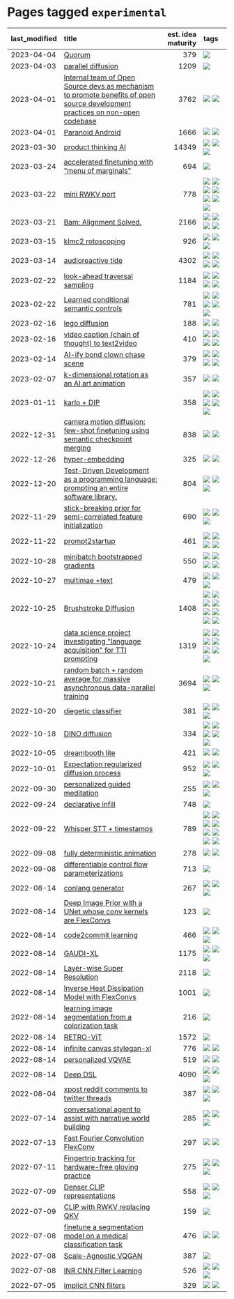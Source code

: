 # Pages tagged `experimental`

|last_modified|title|est. idea maturity|tags
|:---|:---|---:|:---|
|2023-04-04|[Quorum](../quorum.md)|379|[![](https://img.shields.io/badge/tag-experimental-c02c21)](../tags/experimental.md)|
|2023-04-03|[parallel diffusion](../parallel-diffusion.md)|1209|[![](https://img.shields.io/badge/tag-experimental-c02c21)](../tags/experimental.md)|
|2023-04-01|[Internal team of Open Source devs as mechanism to promote benefits of open source development practices on non-open codebase](../store_walker.md)|3762|[![](https://img.shields.io/badge/tag-experimental-c02c21)](../tags/experimental.md) [![](https://img.shields.io/badge/tag-stability-dc62b7)](../tags/stability.md)|
|2023-04-01|[Paranoid Android](../paranoid-android.md)|1666|[![](https://img.shields.io/badge/tag-alignment-6a156e)](../tags/alignment.md) [![](https://img.shields.io/badge/tag-experimental-c02c21)](../tags/experimental.md)|
|2023-03-30|[product thinking AI](../product_thinking_ai.md)|14349|[![](https://img.shields.io/badge/tag-experimental-c02c21)](../tags/experimental.md) [![](https://img.shields.io/badge/tag-foundation-b25b5)](../tags/foundation.md) [![](https://img.shields.io/badge/tag-tooling-e5fa6f)](../tags/tooling.md)|
|2023-03-24|[accelerated finetuning with "menu of marginals"](../menu_of_marginals.md)|694|[![](https://img.shields.io/badge/tag-experimental-c02c21)](../tags/experimental.md)|
|2023-03-22|[mini RWKV port](../rust_rwkv.md)|778|[![](https://img.shields.io/badge/tag-RNN-abf295)](../tags/RNN.md) [![](https://img.shields.io/badge/tag-completed-2b6571)](../tags/completed.md) [![](https://img.shields.io/badge/tag-experimental-c02c21)](../tags/experimental.md) [![](https://img.shields.io/badge/tag-ggml-97a75e)](../tags/ggml.md) [![](https://img.shields.io/badge/tag-mobilenet-29349d)](../tags/mobilenet.md) [![](https://img.shields.io/badge/tag-tooling-e5fa6f)](../tags/tooling.md) [![](https://img.shields.io/badge/tag-wip-ab4f55)](../tags/wip.md)|
|2023-03-21|[Bam: Alignment Solved.](../ezmode_alignment.md)|2166|[![](https://img.shields.io/badge/tag-alignment-6a156e)](../tags/alignment.md) [![](https://img.shields.io/badge/tag-dataset-f53bfe)](../tags/dataset.md) [![](https://img.shields.io/badge/tag-experimental-c02c21)](../tags/experimental.md) [![](https://img.shields.io/badge/tag-meta-3a20e)](../tags/meta.md)|
|2023-03-15|[klmc2 rotoscoping](../klmc2_rotoscoping.md)|926|[![](https://img.shields.io/badge/tag-animation-32f6f2)](../tags/animation.md) [![](https://img.shields.io/badge/tag-experimental-c02c21)](../tags/experimental.md) [![](https://img.shields.io/badge/tag-tooling-e5fa6f)](../tags/tooling.md)|
|2023-03-14|[audioreactive tide](../audioreactive_tide.md)|4302|[![](https://img.shields.io/badge/tag-animation-32f6f2)](../tags/animation.md) [![](https://img.shields.io/badge/tag-completed-2b6571)](../tags/completed.md) [![](https://img.shields.io/badge/tag-experimental-c02c21)](../tags/experimental.md) [![](https://img.shields.io/badge/tag-publication-da139a)](../tags/publication.md)|
|2023-02-22|[look-ahead traversal sampling](../look-ahead-traversal-sampling.md)|1184|[![](https://img.shields.io/badge/tag-MCMC-1743a)](../tags/MCMC.md) [![](https://img.shields.io/badge/tag-animation-32f6f2)](../tags/animation.md) [![](https://img.shields.io/badge/tag-control-c92725)](../tags/control.md) [![](https://img.shields.io/badge/tag-experimental-c02c21)](../tags/experimental.md)|
|2023-02-22|[Learned conditional semantic controls](../learned-conditional-semantic-controls.md)|781|[![](https://img.shields.io/badge/tag-animation-32f6f2)](../tags/animation.md) [![](https://img.shields.io/badge/tag-colab-d82abc)](../tags/colab.md) [![](https://img.shields.io/badge/tag-experimental-c02c21)](../tags/experimental.md) [![](https://img.shields.io/badge/tag-prompting-708555)](../tags/prompting.md) [![](https://img.shields.io/badge/tag-tooling-e5fa6f)](../tags/tooling.md)|
|2023-02-16|[lego diffusion](../lego-diffusion.md)|188|[![](https://img.shields.io/badge/tag-dataset-f53bfe)](../tags/dataset.md) [![](https://img.shields.io/badge/tag-experimental-c02c21)](../tags/experimental.md)|
|2023-02-16|[video caption (chain of thought) to text2video](../video_caption_transfer.md)|410|[![](https://img.shields.io/badge/tag-animation-32f6f2)](../tags/animation.md) [![](https://img.shields.io/badge/tag-experimental-c02c21)](../tags/experimental.md) [![](https://img.shields.io/badge/tag-prompting-708555)](../tags/prompting.md) [![](https://img.shields.io/badge/tag-tooling-e5fa6f)](../tags/tooling.md)|
|2023-02-14|[AI-ify bond clown chase scene](../bond_clown_chase_scene.md)|379|[![](https://img.shields.io/badge/tag-animation-32f6f2)](../tags/animation.md) [![](https://img.shields.io/badge/tag-experimental-c02c21)](../tags/experimental.md) [![](https://img.shields.io/badge/tag-foundation-b25b5)](../tags/foundation.md) [![](https://img.shields.io/badge/tag-wip-ab4f55)](../tags/wip.md)|
|2023-02-07|[k-dimensional rotation as an AI art animation](../kd_rotation_as_ai_art_animation.md)|357|[![](https://img.shields.io/badge/tag-animation-32f6f2)](../tags/animation.md) [![](https://img.shields.io/badge/tag-experimental-c02c21)](../tags/experimental.md)|
|2023-01-11|[karlo + DIP](../karlo-dip.md)|358|[![](https://img.shields.io/badge/tag-deepimageprior-683f3)](../tags/deepimageprior.md) [![](https://img.shields.io/badge/tag-experimental-c02c21)](../tags/experimental.md) [![](https://img.shields.io/badge/tag-imagegeneration-96bcc)](../tags/imagegeneration.md) [![](https://img.shields.io/badge/tag-prior-77485f)](../tags/prior.md) [![](https://img.shields.io/badge/tag-wip-ab4f55)](../tags/wip.md)|
|2022-12-31|[camera motion diffusion: few-shot finetuning using semantic checkpoint merging](../residual_checkpoint_finetune_for_motion_transfer.md)|838|[![](https://img.shields.io/badge/tag-animation-32f6f2)](../tags/animation.md) [![](https://img.shields.io/badge/tag-experimental-c02c21)](../tags/experimental.md)|
|2022-12-26|[hyper-embedding](../hyperembedding.md)|325|[![](https://img.shields.io/badge/tag-experimental-c02c21)](../tags/experimental.md) [![](https://img.shields.io/badge/tag-wip-ab4f55)](../tags/wip.md)|
|2022-12-20|[Test-Driven Development as a programming language: prompting an entire software library.](../tdd_is_2_op.md)|804|[![](https://img.shields.io/badge/tag-experimental-c02c21)](../tags/experimental.md) [![](https://img.shields.io/badge/tag-prompting-708555)](../tags/prompting.md) [![](https://img.shields.io/badge/tag-tooling-e5fa6f)](../tags/tooling.md)|
|2022-11-29|[stick-breaking prior for semi-correlated feature initialization](../stickbreaking-init.md)|690|[![](https://img.shields.io/badge/tag-experimental-c02c21)](../tags/experimental.md) [![](https://img.shields.io/badge/tag-modeling-b4243e)](../tags/modeling.md) [![](https://img.shields.io/badge/tag-wip-ab4f55)](../tags/wip.md)|
|2022-11-22|[prompt2startup](../prompt2startup.md)|461|[![](https://img.shields.io/badge/tag-animation-32f6f2)](../tags/animation.md) [![](https://img.shields.io/badge/tag-experimental-c02c21)](../tags/experimental.md) [![](https://img.shields.io/badge/tag-prompting-708555)](../tags/prompting.md) [![](https://img.shields.io/badge/tag-tooling-e5fa6f)](../tags/tooling.md)|
|2022-10-28|[minibatch bootstrapped gradients](../minibatch-bootstrapped-gradients.md)|550|[![](https://img.shields.io/badge/tag-experimental-c02c21)](../tags/experimental.md) [![](https://img.shields.io/badge/tag-optimization-e7673c)](../tags/optimization.md) [![](https://img.shields.io/badge/tag-training-fecb83)](../tags/training.md) [![](https://img.shields.io/badge/tag-wip-ab4f55)](../tags/wip.md)|
|2022-10-27|[multimae +text](../multimae_w_text.md)|479|[![](https://img.shields.io/badge/tag-experimental-c02c21)](../tags/experimental.md) [![](https://img.shields.io/badge/tag-prompting-708555)](../tags/prompting.md) [![](https://img.shields.io/badge/tag-text-43d799)](../tags/text.md)|
|2022-10-25|[Brushstroke Diffusion](../brushstroke-diffusion.md)|1408|[![](https://img.shields.io/badge/tag-artisticstyletransfer-d548d8)](../tags/artisticstyletransfer.md) [![](https://img.shields.io/badge/tag-creativity-98b52b)](../tags/creativity.md) [![](https://img.shields.io/badge/tag-deepgenerativemodeling-7fe3bd)](../tags/deepgenerativemodeling.md) [![](https://img.shields.io/badge/tag-experimental-c02c21)](../tags/experimental.md) [![](https://img.shields.io/badge/tag-imageprocessing-1dc0d1)](../tags/imageprocessing.md) [![](https://img.shields.io/badge/tag-modeltraining-4d5a4)](../tags/modeltraining.md) [![](https://img.shields.io/badge/tag-painting-e168be)](../tags/painting.md) [![](https://img.shields.io/badge/tag-wip-ab4f55)](../tags/wip.md)|
|2022-10-24|[data science project investigating "language acquisition" for TTI prompting](../tti_language_aqcuisition.md)|1319|[![](https://img.shields.io/badge/tag-alignment-6a156e)](../tags/alignment.md) [![](https://img.shields.io/badge/tag-dataset-f53bfe)](../tags/dataset.md) [![](https://img.shields.io/badge/tag-experimental-c02c21)](../tags/experimental.md) [![](https://img.shields.io/badge/tag-prompting-708555)](../tags/prompting.md) [![](https://img.shields.io/badge/tag-publication-da139a)](../tags/publication.md) [![](https://img.shields.io/badge/tag-publicgood-4a3565)](../tags/publicgood.md) [![](https://img.shields.io/badge/tag-stability-dc62b7)](../tags/stability.md)|
|2022-10-21|[random batch + random average for massive asynchronous data-parallel training](../async-evolutionary-ddp.md)|3694|[![](https://img.shields.io/badge/tag-experimental-c02c21)](../tags/experimental.md) [![](https://img.shields.io/badge/tag-foundation-b25b5)](../tags/foundation.md) [![](https://img.shields.io/badge/tag-tooling-e5fa6f)](../tags/tooling.md)|
|2022-10-20|[diegetic classifier](../diegetic-classifier.md)|381|[![](https://img.shields.io/badge/tag-audio-76bb24)](../tags/audio.md) [![](https://img.shields.io/badge/tag-classification-496a1)](../tags/classification.md) [![](https://img.shields.io/badge/tag-experimental-c02c21)](../tags/experimental.md)|
|2022-10-18|[DINO diffusion](../DINO-diffusion.md)|334|[![](https://img.shields.io/badge/tag-completed-2b6571)](../tags/completed.md) [![](https://img.shields.io/badge/tag-experimental-c02c21)](../tags/experimental.md) [![](https://img.shields.io/badge/tag-nerf-acaf3f)](../tags/nerf.md) [![](https://img.shields.io/badge/tag-tooling-e5fa6f)](../tags/tooling.md) [![](https://img.shields.io/badge/tag-wip-ab4f55)](../tags/wip.md)|
|2022-10-05|[dreambooth lite](../dreambooth-lite.md)|421|[![](https://img.shields.io/badge/tag-experimental-c02c21)](../tags/experimental.md) [![](https://img.shields.io/badge/tag-tooling-e5fa6f)](../tags/tooling.md)|
|2022-10-01|[Expectation regularized diffusion process](../expectation-regularized-diffusion.md)|952|[![](https://img.shields.io/badge/tag-experimental-c02c21)](../tags/experimental.md) [![](https://img.shields.io/badge/tag-stability-dc62b7)](../tags/stability.md) [![](https://img.shields.io/badge/tag-wip-ab4f55)](../tags/wip.md)|
|2022-09-30|[personalized guided meditation](../personalized-guided-meditation.md)|255|[![](https://img.shields.io/badge/tag-dataset-f53bfe)](../tags/dataset.md) [![](https://img.shields.io/badge/tag-experimental-c02c21)](../tags/experimental.md) [![](https://img.shields.io/badge/tag-prompting-708555)](../tags/prompting.md)|
|2022-09-24|[declarative infill](../declarative-infill.md)|748|[![](https://img.shields.io/badge/tag-experimental-c02c21)](../tags/experimental.md)|
|2022-09-22|[Whisper STT + timestamps](../whisper-stt-plus-timestamps.md)|789|[![](https://img.shields.io/badge/tag-colab-d82abc)](../tags/colab.md) [![](https://img.shields.io/badge/tag-dataset-f53bfe)](../tags/dataset.md) [![](https://img.shields.io/badge/tag-experimental-c02c21)](../tags/experimental.md) [![](https://img.shields.io/badge/tag-meta-3a20e)](../tags/meta.md) [![](https://img.shields.io/badge/tag-prompting-708555)](../tags/prompting.md) [![](https://img.shields.io/badge/tag-publicgood-4a3565)](../tags/publicgood.md) [![](https://img.shields.io/badge/tag-stability-dc62b7)](../tags/stability.md) [![](https://img.shields.io/badge/tag-tooling-e5fa6f)](../tags/tooling.md)|
|2022-09-08|[fully deterministic animation](../fully-deterministic-animation.md)|278|[![](https://img.shields.io/badge/tag-animation-32f6f2)](../tags/animation.md) [![](https://img.shields.io/badge/tag-experimental-c02c21)](../tags/experimental.md)|
|2022-09-08|[differentiable control flow parameterizations](../differentiable-control-flow-parameterizations.md)|713|[![](https://img.shields.io/badge/tag-experimental-c02c21)](../tags/experimental.md)|
|2022-08-14|[conlang generator](../conlang_lm.md)|267|[![](https://img.shields.io/badge/tag-carp-e839f4)](../tags/carp.md) [![](https://img.shields.io/badge/tag-dataset-f53bfe)](../tags/dataset.md) [![](https://img.shields.io/badge/tag-experimental-c02c21)](../tags/experimental.md)|
|2022-08-14|[Deep Image Prior with a UNet whose conv kernels are FlexConvs](../FlexConv_DIP.md)|123|[![](https://img.shields.io/badge/tag-experimental-c02c21)](../tags/experimental.md)|
|2022-08-14|[code2commit learning](../code2commit-learning.md)|466|[![](https://img.shields.io/badge/tag-carp-e839f4)](../tags/carp.md) [![](https://img.shields.io/badge/tag-experimental-c02c21)](../tags/experimental.md) [![](https://img.shields.io/badge/tag-foundation-b25b5)](../tags/foundation.md)|
|2022-08-14|[GAUDI-XL](../gaudi-xl.md)|1175|[![](https://img.shields.io/badge/tag-animation-32f6f2)](../tags/animation.md) [![](https://img.shields.io/badge/tag-experimental-c02c21)](../tags/experimental.md) [![](https://img.shields.io/badge/tag-foundation-b25b5)](../tags/foundation.md)|
|2022-08-14|[Layer-wise Super Resolution](../layerwise-and-objectwise-inpainting-and-super-resolution.md)|2118|[![](https://img.shields.io/badge/tag-experimental-c02c21)](../tags/experimental.md)|
|2022-08-14|[Inverse Heat Dissipation Model with FlexConvs](../IHDM_with_FlexConvs.md)|1001|[![](https://img.shields.io/badge/tag-experimental-c02c21)](../tags/experimental.md)|
|2022-08-14|[learning image segmentation from a colorization task](../learning_image_segmentation_from_a_colorization_task.md)|216|[![](https://img.shields.io/badge/tag-experimental-c02c21)](../tags/experimental.md)|
|2022-08-14|[RETRO-ViT](../RETRO-ViT.md)|1572|[![](https://img.shields.io/badge/tag-experimental-c02c21)](../tags/experimental.md)|
|2022-08-14|[infinite canvas stylegan-xl](../infinite-canvas-stylegan-xl.md)|776|[![](https://img.shields.io/badge/tag-animation-32f6f2)](../tags/animation.md) [![](https://img.shields.io/badge/tag-experimental-c02c21)](../tags/experimental.md)|
|2022-08-14|[personalized VQVAE](../personalized-vqvae.md)|519|[![](https://img.shields.io/badge/tag-experimental-c02c21)](../tags/experimental.md) [![](https://img.shields.io/badge/tag-tooling-e5fa6f)](../tags/tooling.md)|
|2022-08-14|[Deep DSL](../multistage-unsupervised-deep-DSL-learning-from-prompts-data.md)|4090|[![](https://img.shields.io/badge/tag-experimental-c02c21)](../tags/experimental.md) [![](https://img.shields.io/badge/tag-prompting-708555)](../tags/prompting.md) [![](https://img.shields.io/badge/tag-tooling-e5fa6f)](../tags/tooling.md)|
|2022-08-04|[xpost reddit comments to twitter threads](../reddit2twitter.md)|387|[![](https://img.shields.io/badge/tag-experimental-c02c21)](../tags/experimental.md) [![](https://img.shields.io/badge/tag-publicgood-4a3565)](../tags/publicgood.md) [![](https://img.shields.io/badge/tag-tooling-e5fa6f)](../tags/tooling.md)|
|2022-07-14|[conversational agent to assist with narrative world building](../world-building-agent.md)|285|[![](https://img.shields.io/badge/tag-dataset-f53bfe)](../tags/dataset.md) [![](https://img.shields.io/badge/tag-experimental-c02c21)](../tags/experimental.md) [![](https://img.shields.io/badge/tag-prompting-708555)](../tags/prompting.md)|
|2022-07-13|[Fast Fourier Convolution FlexConv](../FFC-Flexconv.md)|297|[![](https://img.shields.io/badge/tag-experimental-c02c21)](../tags/experimental.md) [![](https://img.shields.io/badge/tag-tooling-e5fa6f)](../tags/tooling.md)|
|2022-07-11|[Fingertrip tracking for hardware-free gloving practice](../fingertrip_tracking_for_hardware_free_gloveing_practice.md)|275|[![](https://img.shields.io/badge/tag-experimental-c02c21)](../tags/experimental.md) [![](https://img.shields.io/badge/tag-tooling-e5fa6f)](../tags/tooling.md) [![](https://img.shields.io/badge/tag-wip-ab4f55)](../tags/wip.md)|
|2022-07-09|[Denser CLIP representations](../denser-CLIP.md)|558|[![](https://img.shields.io/badge/tag-experimental-c02c21)](../tags/experimental.md) [![](https://img.shields.io/badge/tag-tooling-e5fa6f)](../tags/tooling.md) [![](https://img.shields.io/badge/tag-wip-ab4f55)](../tags/wip.md)|
|2022-07-09|[CLIP with RWKV replacing QKV](../RWKV-CLIP.md)|159|[![](https://img.shields.io/badge/tag-experimental-c02c21)](../tags/experimental.md)|
|2022-07-08|[finetune a segmentation model on a medical classification task](../finetune_a_segmentation_model_on_a_medical_classification_task.md)|476|[![](https://img.shields.io/badge/tag-experimental-c02c21)](../tags/experimental.md) [![](https://img.shields.io/badge/tag-tooling-e5fa6f)](../tags/tooling.md)|
|2022-07-08|[Scale-Agnostic VQGAN](../scale-agnostic_VQGAN.md)|387|[![](https://img.shields.io/badge/tag-experimental-c02c21)](../tags/experimental.md)|
|2022-07-08|[INR CNN Filter Learning](../INR_CNN_filter_learning.md)|526|[![](https://img.shields.io/badge/tag-CNN-d5ffe)](../tags/CNN.md) [![](https://img.shields.io/badge/tag-INR-a68128)](../tags/INR.md) [![](https://img.shields.io/badge/tag-experimental-c02c21)](../tags/experimental.md)|
|2022-07-05|[implicit CNN filters](../implicit-cnn-filters.md)|329|[![](https://img.shields.io/badge/tag-experimental-c02c21)](../tags/experimental.md) [![](https://img.shields.io/badge/tag-wip-ab4f55)](../tags/wip.md)|
